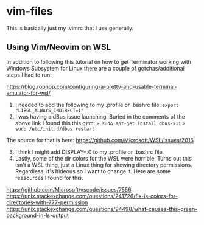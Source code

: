 # vim-files
This is basically just my .vimrc that I use generally.

## Using Vim/Neovim on WSL
In addition to following this tutorial on how to get Terminator working with Windows Subsystem for Linux there are a couple of gotchas/additional steps I had to run.

https://blog.ropnop.com/configuring-a-pretty-and-usable-terminal-emulator-for-wsl/

1. I needed to add the following to my .profile or .bashrc file.
   `export "LIBGL_ALWAYS_INDIRECT=1"`
2. I was having a dBus issue launching. Buried in the comments of the above link I found this this gem:
   `> sudo apt-get install dbus-x11`
   `> sudo /etc/init.d/dbus restart`

The source for that is here: https://github.com/Microsoft/WSL/issues/2016

3. I think I might add DISPLAY=:0 to my .profile or .bashrc file.
4. Lastly, some of the dir colors for the WSL were horrible. Turns out this isn't a WSL thing, just a Linux thing for showing directory permissions. Regardless, it's hideous so I want to change it. Here are some reasources I found for this.

https://github.com/Microsoft/vscode/issues/7556
https://unix.stackexchange.com/questions/241726/fix-ls-colors-for-directories-with-777-permission
https://unix.stackexchange.com/questions/94498/what-causes-this-green-background-in-ls-output
